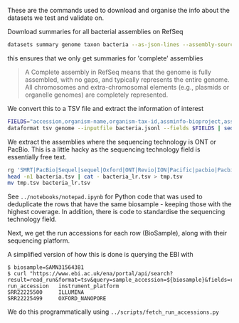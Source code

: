 These are the commands used to download and organise the info about the datasets we 
test and validate on.

Download summaries for all bacterial assemblies on RefSeq

```sh
datasets summary genome taxon bacteria --as-json-lines --assembly-source RefSeq --assembly-level complete --assembly-version latest --mag exclude > bacteria.jsonl
```

this ensures that we only get summaries for 'complete' assemblies

> A Complete assembly in RefSeq means that the genome is fully assembled, with no gaps, and typically represents the entire genome. All chromosomes and extra-chromosomal elements (e.g., plasmids or organelle genomes) are completely represented.

We convert this to a TSV file and extract the information of interest

```sh
FIELDS="accession,organism-name,organism-tax-id,assminfo-bioproject,assminfo-biosample-accession,assminfo-name,organism-infraspecific-strain,assminfo-biosample-strain,assminfo-sequencing-tech,assmstats-total-number-of-chromosomes,assmstats-total-sequence-len,assmstats-genome-coverage,assminfo-biosample-project-name,checkm-completeness,checkm-completeness-percentile,checkm-contamination,assminfo-release-date"
dataformat tsv genome --inputfile bacteria.jsonl --fields $FIELDS | sed 's/"//g' > bacteria.tsv
```

We extract the assemblies where the sequencing technology is ONT or PacBio. This is a little 
hacky as the sequencing technology field is essentially free text.

```sh
rg 'SMRT|PacBio|Sequel|sequel|Oxford|ONT|Revio|ION|Pacific|pacbio|Pacbio|OXFORD|Nanopore' bacteria.tsv > bacteria_lr.tsv
head -n1 bacteria.tsv | cat - bacteria_lr.tsv > tmp.tsv
mv tmp.tsv bacteria_lr.tsv
```

See `../notebooks/notepad.ipynb` for Python code that was used to deduplicate the rows 
that have the same biosample - keeping those with the highest coverage. In addition, there 
is code to standardise the sequencing technology field.

Next, we get the run accessions for each row (BioSample), along with their sequencing platform.

A simplified version of how this is done is querying the EBI with

```
$ biosample=SAMN31564381
$ curl "https://www.ebi.ac.uk/ena/portal/api/search?result=read_run&format=tsv&query=sample_accession=${biosample}&fields=run_accession,instrument_platform"
run_accession   instrument_platform
SRR22225500     ILLUMINA
SRR22225499     OXFORD_NANOPORE
```

We do this programmatically using `../scripts/fetch_run_accessions.py`